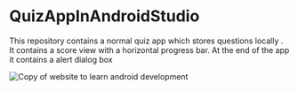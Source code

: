 # QuizAppInAndroidStudio
This repository contains a normal quiz app which stores questions locally . It contains a score view with a horizontal progress bar. At the end of the app it contains a alert dialog box 


![Copy of website to learn android development](https://user-images.githubusercontent.com/64765400/102950884-6a02c080-4480-11eb-8bb1-b6d286c46987.png)
